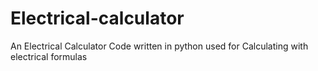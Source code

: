 # Electrical-calculator
An Electrical Calculator Code written in python used for Calculating with electrical formulas
